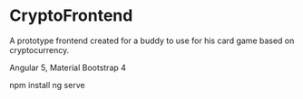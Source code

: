 # CryptoFrontend

A prototype frontend created for a buddy to use for his card game based on cryptocurrency. 

Angular 5, Material Bootstrap 4


npm install
ng serve 
